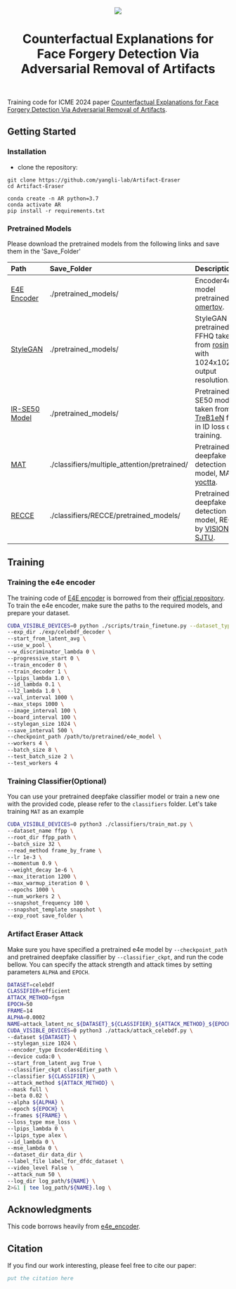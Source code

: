 <div align="center">
    
 <div>
     <a href="arxiv.index"><img src="https://img.shields.io/badge/Arxiv-2404.08341-red"/></a>

   </div>

  <h1>Counterfactual Explanations for Face Forgery Detection Via Adversarial Removal of Artifacts </h1>

</div>

<br>

Training code for ICME 2024 paper [Counterfactual Explanations for Face Forgery Detection Via Adversarial Removal of Artifacts](https://arxiv.org/abs/2404.08341).

## Getting Started

### Installation

- clone the repository:
```
git clone https://github.com/yangli-lab/Artifact-Eraser
cd Artifact-Eraser
```


```
conda create -n AR python=3.7
conda activate AR
pip install -r requirements.txt
```

### Pretrained Models
Please download the pretrained models from the following links and save them in the 'Save_Folder'

|    Path  | Save_Folder | Description 
| :------- | :---------- | :----------
| [E4E Encoder](https://drive.google.com/file/d/1cUv_reLE6k3604or78EranS7XzuVMWeO/view?usp=sharing)    | ./pretrained_models/    | Encoder4editing model pretrained by [omertov](https://github.com/omertov/encoder4editing).
| [StyleGAN](https://drive.google.com/file/d/1EM87UquaoQmk17Q8d5kYIAHqu0dkYqdT/view?usp=sharing)    | ./pretrained_models/     | StyleGAN model pretrained on FFHQ taken from [rosinality](https://github.com/rosinality/stylegan2-pytorch) with 1024x1024 output resolution.
| [IR-SE50 Model](https://drive.google.com/file/d/1KW7bjndL3QG3sxBbZxreGHigcCCpsDgn/view?usp=sharing)    | ./pretrained_models/    | Pretrained IR-SE50 model taken from [TreB1eN](https://github.com/TreB1eN/InsightFace_Pytorch) for use in ID loss during training.
| [MAT](https://drive.google.com/file/d/1lYyUe99Goh1YCilt1IOiD9oMO6ig8j1o/view)    | ./classifiers/multiple_attention/pretrained/    | Pretrained deepfake detection model, MAT, by [yoctta](https://github.com/yoctta/multiple-attention).
| [RECCE](https://github.com/VISION-SJTU/RECCE/issues/2#issuecomment-1221564190)    | ./classifiers/RECCE/pretrained_models/ |  Pretrained deepfake detection model, RECCE, by [VISION-SJTU](https://github.com/VISION-SJTU/RECCE).



## Training

### Training the e4e encoder
The training code of [E4E encoder](https://arxiv.org/abs/2102.02766) is borrowed from their [official repository](https://github.com/omertov/encoder4editing).
To train the e4e encoder, make sure the paths to the required models, and prepare your dataset.
```bash
CUDA_VISIBLE_DEVICES=0 python ./scripts/train_finetune.py --dataset_type ffhq_encode \
--exp_dir ./exp/celebdf_decoder \
--start_from_latent_avg \
--use_w_pool \
--w_discriminator_lambda 0 \
--progressive_start 0 \
--train_encoder 0 \
--train_decoder 1 \
--lpips_lambda 1.0 \
--id_lambda 0.1 \
--l2_lambda 1.0 \
--val_interval 1000 \
--max_steps 1000 \
--image_interval 100 \
--board_interval 100 \
--stylegan_size 1024 \
--save_interval 500 \
--checkpoint_path /path/to/pretrained/e4e_model \
--workers 4 \
--batch_size 8 \
--test_batch_size 2 \
--test_workers 4 
```

### Training Classifier(Optional)
You can use your pretrained deepfake classifier model or train a new one with the provided code, please refer to the `classifiers` folder.
Let's take training `MAT` as an example
```bash
CUDA_VISIBLE_DEVICES=0 python3 ./classifiers/train_mat.py \
--dataset_name ffpp \
--root_dir ffpp_path \
--batch_size 32 \
--read_method frame_by_frame \
--lr 1e-3 \
--momentum 0.9 \
--weight_decay 1e-6 \
--max_iteration 1200 \
--max_warmup_iteration 0 \
--epochs 1000 \
--num_workers 2 \
--snapshot_frequency 100 \
--snapshot_template snapshot \
--exp_root save_folder \
```

### Artifact Eraser Attack
Make sure you have specified a pretrained e4e model by `--checkpoint_path` and pretrained deepfake classifier by `--classifier_ckpt`, and run the code bellow. You can specify the attack strength and attack times by setting parameters `ALPHA` and `EPOCH`.
```bash
DATASET=celebdf
CLASSIFIER=efficient
ATTACK_METHOD=fgsm
EPOCH=50
FRAME=14
ALPHA=0.0002
NAME=attack_latent_nc_${DATASET}_${CLASSIFIER}_${ATTACK_METHOD}_${EPOCH}_${FRAME}_${ALPHA}
CUDA_VISIBLE_DEVICES=0 python3 ./attack/attack_celebdf.py \
--dataset ${DATASET} \
--stylegan_size 1024 \
--encoder_type Encoder4Editing \
--device cuda:0 \
--start_from_latent_avg True \
--classifier_ckpt classifier_path \
--classifier ${CLASSIFIER} \
--attack_method ${ATTACK_METHOD} \
--mask full \
--beta 0.02 \
--alpha ${ALPHA} \
--epoch ${EPOCH} \
--frames ${FRAME} \
--loss_type mse_loss \
--lpips_lambda 0 \
--lpips_type alex \
--id_lambda 0 \
--mse_lambda 0 \
--dataset_dir data_dir \
--label_file label_for_dfdc_dataset \
--video_level False \
--attack_num 50 \
--log_dir log_path/${NAME} \
2>&1 | tee log_path/${NAME}.log \
```

## Acknowledgments

This code borrows heavily from [e4e_encoder](https://github.com/omertov/encoder4editing).


## Citation
If you find our work interesting, please feel free to cite our paper:
```bibtex
put the citation here
```
